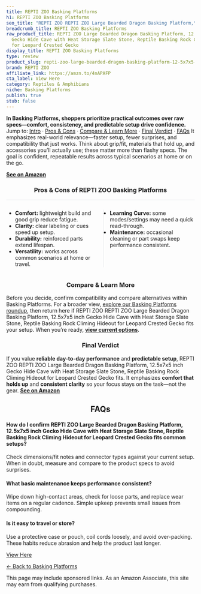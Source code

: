 ```yaml
---
title: REPTI ZOO Basking Platforms
h1: REPTI ZOO Basking Platforms
seo_title: "REPTI ZOO REPTI ZOO Large Bearded Dragon Basking Platform,\u2026"
breadcrumb_title: REPTI ZOO Basking Platforms
raw_product_title: REPTI ZOO Large Bearded Dragon Basking Platform, 12.5x7x5 inch
  Gecko Hide Cave with Heat Storage Slate Stone, Reptile Basking Rock Climing Hideout
  for Leopard Crested Gecko
display_title: REPTI ZOO Basking Platforms
type: review
product_slug: repti-zoo-large-bearded-dragon-basking-platform-12-5x7x5-inch-gecko-hid-9b271722
brand: REPTI ZOO
affiliate_link: https://amzn.to/4nAPAFP
cta_label: View Here
category: Reptiles & Amphibians
niche: Basking Platforms
publish: true
stub: false
---
```


<div id="intro" class="full-width"><p><strong>In Basking Platforms, shoppers prioritize practical outcomes over raw specs&mdash;comfort, consistency, and predictable setup drive confidence.</strong> Jump to: <a href="#intro">Intro</a> · <a href="#pros-cons">Pros &amp; Cons</a> · <a href="#compare-more">Compare &amp; Learn More</a> · <a href="#verdict">Final Verdict</a> · <a href="#faqs">FAQs</a> It emphasizes real-world relevance&mdash;faster setup, fewer surprises, and compatibility that just works. Think about grip/fit, materials that hold up, and accessories you’ll actually use; these matter more than flashy specs. The goal is confident, repeatable results across typical scenarios at home or on the go.</p><p><a href="https://amzn.to/4nAPAFP" rel="nofollow sponsored noopener" target="_blank"><strong>See on Amazon</strong></a></p></div>
<h3 id="pros-cons" style="text-align:center;">Pros &amp; Cons of REPTI ZOO Basking Platforms</h3>
<div class="pc-grid" style="display:grid;grid-template-columns:1fr 1fr;gap:16px;border-top:1px solid #e5e7eb;padding-top:12px;">
  <ul>
    <li><strong>Comfort:</strong> lightweight build and good grip reduce fatigue.</li>
    <li><strong>Clarity:</strong> clear labeling or cues speed up setup.</li>
    <li><strong>Durability:</strong> reinforced parts extend lifespan.</li>
    <li><strong>Versatility:</strong> works across common scenarios at home or travel.</li>
  </ul>
  <ul style="border-left:1px solid #e5e7eb;padding-left:16px;">
    <li><strong>Learning Curve:</strong> some modes/settings may need a quick read-through.</li>
    <li><strong>Maintenance:</strong> occasional cleaning or part swaps keep performance consistent.</li>
  </ul>
</div>


<h3 id="compare-more" style="text-align:center;">Compare &amp; Learn More</h3>
<p>Before you decide, confirm compatibility and compare alternatives within Basking Platforms. For a broader view, <a href="#">explore our Basking Platforms roundup</a>, then return here if REPTI ZOO REPTI ZOO Large Bearded Dragon Basking Platform, 12.5x7x5 inch Gecko Hide Cave with Heat Storage Slate Stone, Reptile Basking Rock Climing Hideout for Leopard Crested Gecko fits your setup. When you’re ready, <a href="https://amzn.to/4nAPAFP" rel="nofollow sponsored noopener" target="_blank"><strong>view current options</strong></a>.</p>

<h3 id="verdict" style="text-align:center;">Final Verdict</h3>
<p>If you value <strong>reliable day-to-day performance</strong> and <strong>predictable setup</strong>, REPTI ZOO REPTI ZOO Large Bearded Dragon Basking Platform, 12.5x7x5 inch Gecko Hide Cave with Heat Storage Slate Stone, Reptile Basking Rock Climing Hideout for Leopard Crested Gecko fits. It emphasizes <strong>comfort that holds up</strong> and <strong>consistent clarity</strong> so your focus stays on the task&mdash;not the gear. <a href="https://amzn.to/4nAPAFP" rel="nofollow sponsored noopener" target="_blank"><strong>See on Amazon</strong></a></p>

<h2 id="faqs" style="text-align:center;">FAQs</h2>
<h4><strong>How do I confirm REPTI ZOO Large Bearded Dragon Basking Platform, 12.5x7x5 inch Gecko Hide Cave with Heat Storage Slate Stone, Reptile Basking Rock Climing Hideout for Leopard Crested Gecko fits common setups?</strong></h4>
<p>Check dimensions/fit notes and connector types against your current setup. When in doubt, measure and compare to the product specs to avoid surprises.</p>
<h4><strong>What basic maintenance keeps performance consistent?</strong></h4>
<p>Wipe down high-contact areas, check for loose parts, and replace wear items on a regular cadence. Simple upkeep prevents small issues from compounding.</p>
<h4><strong>Is it easy to travel or store?</strong></h4>
<p>Use a protective case or pouch, coil cords loosely, and avoid over-packing. These habits reduce abrasion and help the product last longer.</p>

<p><a class="btn" href="https://amzn.to/4nAPAFP" target="_blank" rel="nofollow sponsored noopener">View Here</a></p>
<p><a href="/roundups/reptiles-amphibians/basking-platforms/">← Back to Basking Platforms</a></p>
<aside class="disclosure">This page may include sponsored links. As an Amazon Associate, this site may earn from qualifying purchases.</aside>
